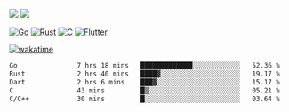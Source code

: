 [![](https://img.shields.io/badge/Windows_11-Pro-292e33?style=flat-square&logo=windows&logoColor=ffffff)](https://www.microsoft.com/en-us/windows/)
[![](https://img.shields.io/badge/macOS-Sequoia-292e33?style=flat-square&logo=apple&logoColor=ffffff)](https://www.apple.com/macbook-pro/) 

[![Go](https://img.shields.io/badge/-Go-DEA584?style=flat&logo=go&logoColor=000000)](https://golang.org/)
[![Rust](https://img.shields.io/badge/-Rust-DEA584?style=flat&logo=rust&logoColor=000000)](https://www.rust-lang.org)
[![C](https://img.shields.io/badge/--DEA584?style=flat&logo=c&logoColor=000000)](https://www.c-language.org/)
[![Flutter](https://img.shields.io/badge/-Flutter-DEA584?style=flat&logo=flutter&logoColor=000000)](https://flutter.dev/)

[![wakatime](https://wakatime.com/badge/user/9bb0c784-91ca-4b5c-8e9c-b13ece0f7b09.svg)](https://wakatime.com/@9bb0c784-91ca-4b5c-8e9c-b13ece0f7b09)


<!--START_SECTION:waka-->

```txt
Go               7 hrs 18 mins   █████████████░░░░░░░░░░░░   52.36 %
Rust             2 hrs 40 mins   ████▓░░░░░░░░░░░░░░░░░░░░   19.17 %
Dart             2 hrs 6 mins    ███▓░░░░░░░░░░░░░░░░░░░░░   15.17 %
C                43 mins         █▒░░░░░░░░░░░░░░░░░░░░░░░   05.21 %
C/C++            30 mins         █░░░░░░░░░░░░░░░░░░░░░░░░   03.64 %
```

<!--END_SECTION:waka-->
